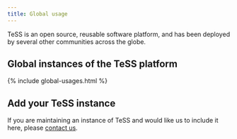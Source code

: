 ```yaml
--- 
title: Global usage
---
```


TeSS is an open source, reusable software platform, and has been
deployed by several other communities across the globe.

## Global instances of the TeSS platform
{% include global-usages.html %}

## Add your TeSS instance
If you are maintaining an instance of TeSS and would like us to include it here, 
please [contact us](contact).